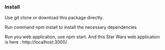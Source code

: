 ### Install
Use git clone or download this package directly.

Run command npm install to install the necessary dependencies

Run you web application, use npm start. And this Star Wars web application is here : http://localhost:3000/

